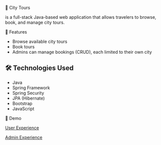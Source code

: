🌃 City Tours

is a full-stack Java-based web application that allows travelers to browse, book, and manage city tours.



 📌 Features

- Browse available city tours
- Book tours 
- Admins can manage bookings (CRUD), each limited to their own city


## 🛠️ Technologies Used

- Java
- Spring Framework
- Spring Security
- JPA (Hibernate)
- Bootstrap
- JavaScript


 🎥 Demo



  
  [User Experience ](https://vimeo.com/1076030721)


  [Admin Experience](https://vimeo.com/1076034611)

